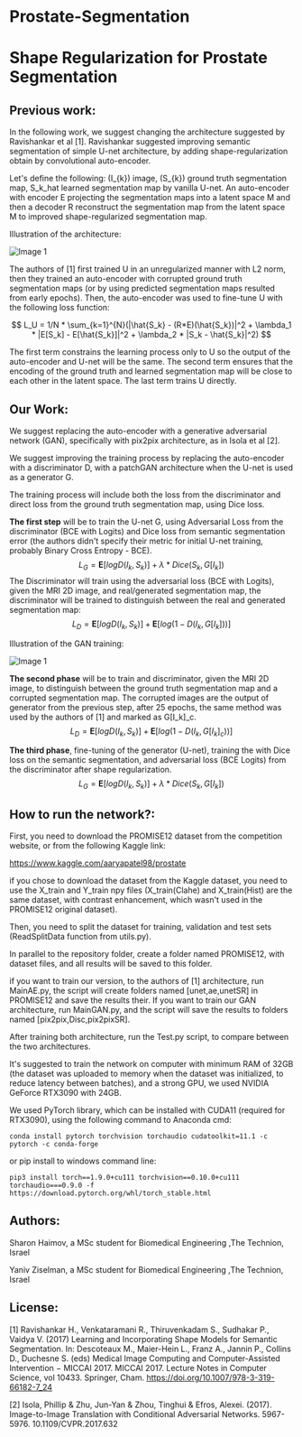 # Prostate-Segmentation
# Shape Regularization for Prostate Segmentation
## Previous work:  

In the following work, we suggest changing the architecture suggested by Ravishankar et al [1]. Ravishankar suggested improving semantic segmentation of simple U-net architecture, by adding shape-regularization obtain by convolutional auto-encoder. 

Let's define the following:  \(I_{k}\) image,  \(S_{k}\)  ground truth segmentation map, S_k_hat learned segmentation map by vanilla U-net. An auto-encoder with encoder E projecting the segmentation maps into a latent space M and then a decoder R reconstruct the segmentation map from the latent space  M to improved shape-regularized segmentation map.

Illustration of the architecture: 

 ![Image 1](https://github.com/shaimove/Prostate-Segmentation/blob/main/Results/explanation1.png)

The authors of [1] first trained U in an unregularized manner with L2 norm, then they trained an auto-encoder with corrupted ground truth segmentation maps (or by using predicted segmentation maps resulted from early epochs). Then, the auto-encoder was used to fine-tune U with the following loss function:

$$
L_U = 1/N * \sum_{k=1}^{N}(|\hat{S_k} - (R*E)(\hat{S_k})|^2 + \lambda_1 * |E[S_k] - E[\hat{S_k}]|^2 + \lambda_2 * |S_k - \hat{S_k}|^2)
$$

The first term constrains the learning process only to U so the output of the auto-encoder and U-net will be the same. The second term ensures that the encoding of the ground truth and learned segmentation map will be close to each other in the latent space. The last term trains U directly.

## Our Work:  
We suggest replacing the auto-encoder with a generative adversarial network (GAN), specifically with pix2pix architecture, as in Isola et al [2]. 

We suggest improving the training process by replacing the auto-encoder with a discriminator D, with a patchGAN architecture when the U-net is used as a generator G. 

The training process will include both the loss from the discriminator and direct loss from the ground truth segmentation map, using Dice loss. 

**The first step** will be to train the U-net G, using Adversarial Loss  from the discriminator (BCE with Logits) and Dice loss from semantic segmentation error (the authors didn't specify their metric for initial U-net training, probably Binary Cross Entropy - BCE). 
$$
L_G = \mathbf{E}[logD(I_k,S_k)] + \lambda*Dice(S_k,G[I_k])
$$
The Discriminator will train using the adversarial loss (BCE with Logits), given the MRI 2D image, and real/generated segmentation map, the discriminator will be trained to distinguish between the real and generated segmentation map:
$$
L_D = \mathbf{E}[logD(I_k,S_k)] + \mathbf{E}[log(1-D(I_k,G[I_k]))]
$$

Illustration of the GAN training:

 ![Image 1](https://github.com/shaimove/Prostate-Segmentation/blob/main/Results/explanation2.png)



**The second phase** will be to train and discriminator, given the MRI 2D image, to distinguish between the ground truth segmentation map and a corrupted segmentation map. The corrupted images are the output of generator from the previous step, after 25 epochs, the same method was used by the authors of [1] and marked as G[I_k]_c.
$$
L_D = \mathbf{E}[logD(I_k,S_k)] + \mathbf{E}[log(1-D(I_k,G[I_k]_c))]
$$


**The third phase**, fine-tuning of the generator (U-net), training the with Dice loss on the semantic segmentation, and adversarial loss (BCE Logits) from the discriminator after shape regularization.  
$$
L_G = \mathbf{E}[logD(I_k,S_k)] + \lambda*Dice(S_k,G[I_k])
$$



## How to run the network?:  

First, you need to download the PROMISE12 dataset from the competition website, or from the following Kaggle link:

https://www.kaggle.com/aaryapatel98/prostate

if you chose to download the dataset from the Kaggle dataset, you need to use the X_train and Y_train npy files (X_train(Clahe) and X_train(Hist) are the same dataset, with contrast enhancement, which wasn't used in the PROMISE12 original dataset).

Then, you need to split the dataset for training, validation and test sets (ReadSplitData function from utils.py). 

In parallel to the repository folder, create a folder named PROMISE12, with dataset files, and all results will be saved to this folder. 

if you want to train our version, to the authors of [1] architecture, run MainAE.py, the script will create folders named [unet,ae,unetSR] in PROMISE12 and save the results their. If you want to train our GAN architecture, run MainGAN.py, and the script will save the results to folders named [pix2pix,Disc,pix2pixSR]. 

After training both architecture, run the Test.py script, to compare between the two architectures.

It's suggested to train the network on computer with minimum RAM of 32GB (the dataset was uploaded to memory when the dataset was initialized, to reduce latency between batches), and a strong GPU, we used NVIDIA GeForce RTX3090 with 24GB. 

We used PyTorch library, which can be installed with CUDA11 (required for RTX3090), using the following command to Anaconda cmd:

```
conda install pytorch torchvision torchaudio cudatoolkit=11.1 -c pytorch -c conda-forge
```

or pip install to windows command line:

```
pip3 install torch==1.9.0+cu111 torchvision==0.10.0+cu111 torchaudio===0.9.0 -f https://download.pytorch.org/whl/torch_stable.html
```

## Authors:  

Sharon Haimov, a MSc student for Biomedical Engineering ,The Technion, Israel

Yaniv Ziselman, a MSc student for Biomedical Engineering ,The Technion, Israel

## License:  



[1] Ravishankar H., Venkataramani R., Thiruvenkadam S., Sudhakar P., Vaidya V. (2017) Learning and Incorporating Shape Models for Semantic Segmentation. In: Descoteaux M., Maier-Hein L., Franz A., Jannin P., Collins D., Duchesne S. (eds) Medical Image Computing and Computer-Assisted Intervention − MICCAI 2017. MICCAI 2017. Lecture Notes in Computer Science, vol 10433. Springer, Cham. https://doi.org/10.1007/978-3-319-66182-7_24

[2] Isola, Phillip & Zhu, Jun-Yan & Zhou, Tinghui & Efros, Alexei. (2017). Image-to-Image Translation with Conditional Adversarial Networks. 5967-5976. 10.1109/CVPR.2017.632

